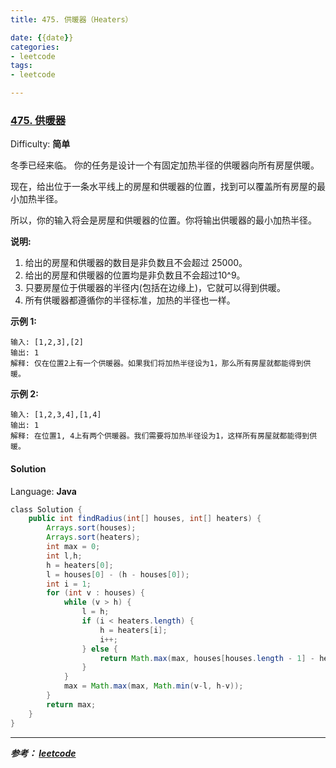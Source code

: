 ```yaml
---
title: 475. 供暖器（Heaters）

date: {{date}}
categories:
- leetcode
tags:
- leetcode

---
```

### [475\. 供暖器](https://leetcode-cn.com/problems/heaters/)

Difficulty: **简单**


冬季已经来临。 你的任务是设计一个有固定加热半径的供暖器向所有房屋供暖。

现在，给出位于一条水平线上的房屋和供暖器的位置，找到可以覆盖所有房屋的最小加热半径。

所以，你的输入将会是房屋和供暖器的位置。你将输出供暖器的最小加热半径。

**说明:**

1.  给出的房屋和供暖器的数目是非负数且不会超过 25000。
2.  给出的房屋和供暖器的位置均是非负数且不会超过10^9。
3.  只要房屋位于供暖器的半径内(包括在边缘上)，它就可以得到供暖。
4.  所有供暖器都遵循你的半径标准，加热的半径也一样。

**示例 1:**

```
输入: [1,2,3],[2]
输出: 1
解释: 仅在位置2上有一个供暖器。如果我们将加热半径设为1，那么所有房屋就都能得到供暖。
```

**示例 2:**

```
输入: [1,2,3,4],[1,4]
输出: 1
解释: 在位置1, 4上有两个供暖器。我们需要将加热半径设为1，这样所有房屋就都能得到供暖。
```


#### Solution

Language: **Java**

```java
​class Solution {
    public int findRadius(int[] houses, int[] heaters) {
        Arrays.sort(houses);
        Arrays.sort(heaters);
        int max = 0;
        int l,h;
        h = heaters[0];
        l = houses[0] - (h - houses[0]); 
        int i = 1;
        for (int v : houses) {
            while (v > h) {
                l = h;
                if (i < heaters.length) {
                    h = heaters[i];
                    i++;
                } else {
                    return Math.max(max, houses[houses.length - 1] - heaters[heaters.length - 1]);
                }
            }
            max = Math.max(max, Math.min(v-l, h-v));
        }
        return max;
    }
}
```

---
***参考：
[leetcode](https://leetcode-cn.com/problems/heaters/submissions/)***
